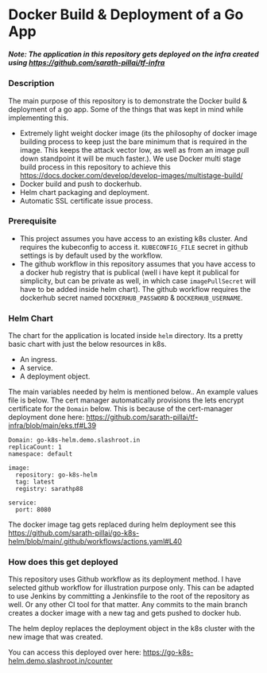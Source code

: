 # Docker Build & Deployment of a Go App

##### Note: The application in this repository gets deployed on the infra created using https://github.com/sarath-pillai/tf-infra

### Description
The main purpose of this repository is to demonstrate the Docker build & deployment of a go app. Some of the things that was kept in mind while implementing this. 

- Extremely light weight docker image (its the philosophy of docker image building process to keep just the bare minimum that is required in the image. This keeps the attack vector low, as well as from an image pull down standpoint it will be much faster.). We use Docker multi stage build process in this repository to achieve this https://docs.docker.com/develop/develop-images/multistage-build/
- Docker build and push to dockerhub. 
- Helm chart packaging and deployment.
- Automatic SSL certificate issue process. 

### Prerequisite
- This project assumes you have access to an existing k8s cluster. And requires the kubeconfig to access it. `KUBECONFIG_FILE` secret in github settings is by default used by the workflow.
- The github workflow in this repository assumes that you have access to a docker hub registry that is publical (well i have kept it publical for simplicity, but can be private as well, in which case `imagePullSecret` will have to be added inside helm chart). The github workflow requires the dockerhub secret named `DOCKERHUB_PASSWORD` & `DOCKERHUB_USERNAME`.

### Helm Chart
The chart for the application is located inside `helm` directory. Its a pretty basic chart with just the below resources in k8s. 
- An ingress. 
- A service. 
- A deployment object. 

The main variables needed by helm is mentioned below.. An example values file is below. The cert manager automatically provisions the lets encrypt certificate for the `Domain` below. This is because of the cert-manager deployment done here: https://github.com/sarath-pillai/tf-infra/blob/main/eks.tf#L39

```
Domain: go-k8s-helm.demo.slashroot.in
replicaCount: 1
namespace: default

image:
  repository: go-k8s-helm
  tag: latest
  registry: sarathp88

service:
  port: 8080
```

The docker image tag gets replaced during helm deployment see this https://github.com/sarath-pillai/go-k8s-helm/blob/main/.github/workflows/actions.yaml#L40

### How does this get deployed
This repository uses Github workflow as its deployment method. I have selected github workflow for illustration purpose only. This can be adapted to use Jenkins by committing a Jenkinsfile to the root of the repository as well.  Or any other CI tool for that matter. Any commits to the main branch creates a docker image with a new tag and gets pushed to docker hub. 

The helm deploy replaces the deployment object in the k8s cluster with the new image that was created. 

You can access this deployed over here: https://go-k8s-helm.demo.slashroot.in/counter
